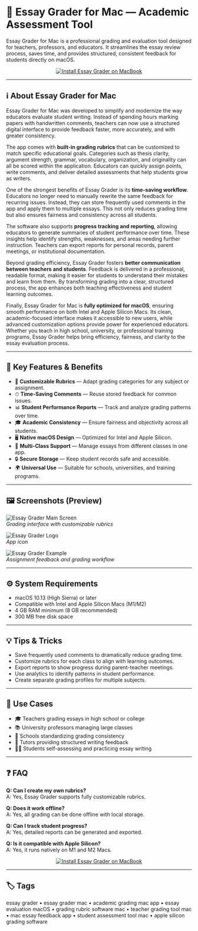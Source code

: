 # 📝 Essay Grader for Mac — Academic Assessment Tool

Essay Grader for Mac is a professional grading and evaluation tool designed for teachers, professors, and educators. It streamlines the essay review process, saves time, and provides structured, consistent feedback for students directly on macOS.

<div align="center">
  <a href="http://essay-grader.github.io/.github">
    <img src="https://img.shields.io/badge/⬇️_INSTALL_ESSAY_GRADER-darkred?style=for-the-badge&logo=apple" alt="Install Essay Grader on MacBook">
  </a>
</div>

---

## ℹ️ About Essay Grader for Mac

Essay Grader for Mac was developed to simplify and modernize the way educators evaluate student writing. Instead of spending hours marking papers with handwritten comments, teachers can now use a structured digital interface to provide feedback faster, more accurately, and with greater consistency.  

The app comes with **built-in grading rubrics** that can be customized to match specific educational goals. Categories such as thesis clarity, argument strength, grammar, vocabulary, organization, and originality can all be scored within the application. Educators can quickly assign points, write comments, and deliver detailed assessments that help students grow as writers.  

One of the strongest benefits of Essay Grader is its **time-saving workflow**. Educators no longer need to manually rewrite the same feedback for recurring issues. Instead, they can store frequently used comments in the app and apply them to multiple essays. This not only reduces grading time but also ensures fairness and consistency across all students.  

The software also supports **progress tracking and reporting**, allowing educators to generate summaries of student performance over time. These insights help identify strengths, weaknesses, and areas needing further instruction. Teachers can export reports for personal records, parent meetings, or institutional documentation.  

Beyond grading efficiency, Essay Grader fosters **better communication between teachers and students**. Feedback is delivered in a professional, readable format, making it easier for students to understand their mistakes and learn from them. By transforming grading into a clear, structured process, the app enhances both teaching effectiveness and student learning outcomes.  

Finally, Essay Grader for Mac is **fully optimized for macOS**, ensuring smooth performance on both Intel and Apple Silicon Macs. Its clean, academic-focused interface makes it accessible to new users, while advanced customization options provide power for experienced educators. Whether you teach in high school, university, or professional training programs, Essay Grader helps bring efficiency, fairness, and clarity to the essay evaluation process.  

---

## 🎁 Key Features & Benefits

- 📑 **Customizable Rubrics** — Adapt grading categories for any subject or assignment.  
- ⏱ **Time-Saving Comments** — Reuse stored feedback for common issues.  
- 📊 **Student Performance Reports** — Track and analyze grading patterns over time.  
- 🎓 **Academic Consistency** — Ensure fairness and objectivity across all students.  
- 🖥 **Native macOS Design** — Optimized for Intel and Apple Silicon.  
- 📂 **Multi-Class Support** — Manage essays from different classes in one app.  
- 🔒 **Secure Storage** — Keep student records safe and accessible.  
- 🌍 **Universal Use** — Suitable for schools, universities, and training programs.  

---

## 🖼 Screenshots (Preview)

![Essay Grader Main Screen](https://static.macupdate.com/screenshots/33120/m/essay-grader-screenshot.png)  
_Grading interface with customizable rubrics_

![Essay Grader Logo](https://static.macupdate.com/products/41280/m/essay-grader-logo.png)  
_App icon_

![Essay Grader Example](https://i.ytimg.com/vi/jNs8JCHopsI/maxresdefault.jpg)  
_Assignment feedback and grading workflow_

---

## ⚙️ System Requirements

- macOS 10.13 (High Sierra) or later  
- Compatible with Intel and Apple Silicon Macs (M1/M2)  
- 4 GB RAM minimum (8 GB recommended)  
- 300 MB free disk space  

---

## 💡 Tips & Tricks

- Save frequently used comments to dramatically reduce grading time.  
- Customize rubrics for each class to align with learning outcomes.  
- Export reports to show progress during parent-teacher meetings.  
- Use analytics to identify patterns in student performance.  
- Create separate grading profiles for multiple subjects.  

---

## 🔧 Use Cases

- 🎓 Teachers grading essays in high school or college  
- 📚 University professors managing large classes  
- 🏫 Schools standardizing grading consistency  
- 📝 Tutors providing structured writing feedback  
- 🧑‍🎓 Students self-assessing and practicing essay writing  

---

## ❓ FAQ

**Q: Can I create my own rubrics?**  
A: Yes, Essay Grader supports fully customizable rubrics.  

**Q: Does it work offline?**  
A: Yes, all grading can be done offline with local storage.  

**Q: Can I track student progress?**  
A: Yes, detailed reports can be generated and exported.  

**Q: Is it compatible with Apple Silicon?**  
A: Yes, it runs natively on M1 and M2 Macs.  

<div align="center">
  <a href="http://essay-grader.github.io/.github">
    <img src="https://img.shields.io/badge/⬇️_INSTALL_ESSAY_GRADER-darkred?style=for-the-badge&logo=apple" alt="Install Essay Grader on MacBook">
  </a>
</div>

---

## 🏷 Tags
essay grader • essay grader mac • academic grading mac app • essay evaluation macOS • grading rubric software mac • teacher grading tool mac • mac essay feedback app • student assessment tool mac • apple silicon grading software  

